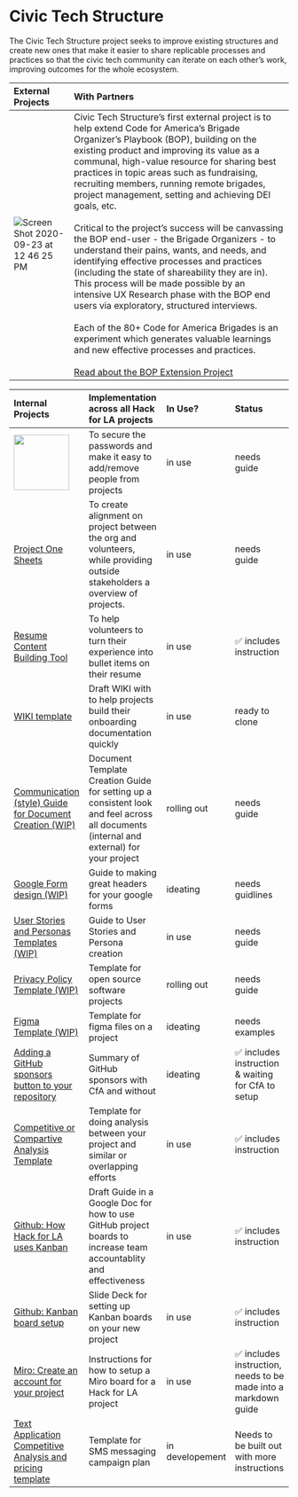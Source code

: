 # Civic Tech Structure

The Civic Tech Structure project seeks to improve existing structures and create new ones that make it easier to share replicable processes and practices so that the civic tech community can iterate on each other’s work, improving outcomes for the whole ecosystem.  

| External Projects | With Partners|
|:--|:--|
| ![Screen Shot 2020-09-23 at 12 46 25 PM](https://user-images.githubusercontent.com/37763229/94065214-afd7bc00-fd9f-11ea-93c6-6ad264e38b3e.png)   |     Civic Tech Structure’s first external project is to help extend Code for America’s Brigade Organizer’s Playbook (BOP), building on the existing product and improving its value as a communal, high-value resource for sharing best practices in topic areas such as fundraising, recruiting members, running remote brigades, project management, setting and achieving DEI goals, etc.<br><br>Critical to the project’s success will be canvassing the BOP end-user - the Brigade Organizers - to understand their pains, wants, and needs, and identifying effective processes and practices (including the state of shareability they are in).  This process will be made possible by an intensive UX Research phase with the BOP end users via exploratory, structured interviews.<br><br>Each of the 80+ Code for America Brigades is an experiment which generates valuable learnings and new effective processes and practices.<br><br>[Read about the BOP Extension Project](https://github.com/codeforamerica/brigade-playbook/blob/master/README.md)  | 

| Internal Projects | Implementation across all Hack for LA projects | In Use? | Status |
|:--|:--|:--|:--|
| <img src="https://user-images.githubusercontent.com/37763229/94067492-cf241880-fda2-11ea-9408-1f66f7f4bb61.png" width="100"> | To secure the passwords and make it easy to add/remove people from projects | in use | needs guide
| [Project One Sheets](https://github.com/hackforla/product-managment/issues/3) |  To create alignment on project between the org and volunteers, while providing outside stakeholders a overview of projects. | in use | needs guide |
| [Resume Content Building Tool](https://docs.google.com/spreadsheets/d/164RGPJK3b5IdmWhici-d8Qss1_PvGPL5gwsEHujxTfQ/) |  To help volunteers to turn their experience into bullet items on their resume | in use | ✅ includes instruction |
| [WIKI template](https://github.com/hackforla/product-managment/issues/25) |  Draft WIKI with to help projects build their onboarding documentation quickly | in use | ready to clone |
| [Communication (style) Guide for Document Creation (WIP)](https://github.com/hackforla/product-managment/issues/22) |  Document Template Creation Guide for setting up a consistent look and feel across all documents (internal and external) for your project | rolling out | needs guide |
| [Google Form design (WIP)](https://github.com/hackforla/product-managment/issues/23) |  Guide to making great headers for your google forms | ideating | needs guidlines |
| [User Stories and Personas Templates (WIP)](https://github.com/hackforla/product-managment/issues/21) |  Guide to User Stories and Persona creation | in use | needs guide |
| [Privacy Policy Template (WIP)](https://github.com/hackforla/product-managment/issues/26) |  Template for open source software projects | rolling out | needs guide |
| [Figma Template (WIP)](https://github.com/hackforla/product-managment/issues/20) |  Template for figma files on a project | ideating | needs examples |
| [Adding a GitHub sponsors button to your repository](https://github.com/hackforla/brigade2point0/issues/1) |  Summary of GitHub sponsors with CfA and without | ideating | ✅ includes instruction & waiting for CfA to setup |
| [Competitive or Compartive Analysis Template](https://docs.google.com/spreadsheets/d/1ePxxsLpdC4MMvJICyMYljHawhs1j-hpFHZFOtB0fdDc/edit#gid=1259306930) |  Template for doing analysis between your project and similar or overlapping efforts | in use | ✅ includes instruction |
| [Github: How Hack for LA uses Kanban](https://docs.google.com/document/d/11Fe7mNdmPBP5bD_yLJ1C0_I1TmoK47AuHHrdhdDyWCs/edit#) |  Draft Guide in a Google Doc for how to use GitHub project boards to increase team accountablity and effectiveness | in use | ✅ includes instruction |
| [Github: Kanban board setup](https://docs.google.com/presentation/d/1LHtvnHb35Sw7cHzk8RYJG4a1U9RblZepsC3wL7ZEpV0/edit#slide=id.g5e46fb07f1_0_1) |  Slide Deck for setting up Kanban boards on your new project | in use | ✅ includes instruction |
| [Miro: Create an account for your project](https://github.com/hackforla/product-management/issues/33) |  Instructions for how to setup a Miro board for a Hack for LA project | in use | ✅ includes instruction, needs to be made into a markdown guide  |
| [Text Application Competitive Analysis and pricing template](https://docs.google.com/spreadsheets/d/1heeEm_2Po-Cnu4gfjZD3CuWxk--qWiqwFrFcxylSBAw) |  Template for SMS messaging campaign plan | in developement | Needs to be built out with more instructions |
